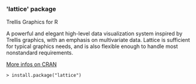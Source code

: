 ### 'lattice' package

Trellis Graphics for R

A powerful and elegant high-level data visualization system inspired by 
Trellis graphics, with an emphasis on multivariate data. Lattice is sufficient 
for typical graphics needs, and is also flexible enough to handle most 
nonstandard requirements.

[More infos on CRAN](https://cran.r-project.org/package=lattice)
```
> install.package("lattice")
```
